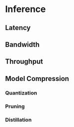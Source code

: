 # Inference

## Latency

## Bandwidth

## Throughput

## Model Compression

### Quantization

### Pruning

### Distillation

